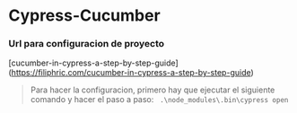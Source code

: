 # Cypress-Cucumber

### Url para configuracion de proyecto

[cucumber-in-cypress-a-step-by-step-guide] (https://filiphric.com/cucumber-in-cypress-a-step-by-step-guide)

> Para hacer la configuracion, primero hay que ejecutar el siguiente comando y hacer el paso a paso: 
` .\node_modules\.bin\cypress open`
